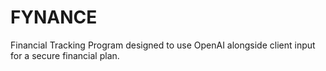 # FYNANCE
Financial Tracking Program designed to use OpenAI alongside client input for a secure financial plan.
